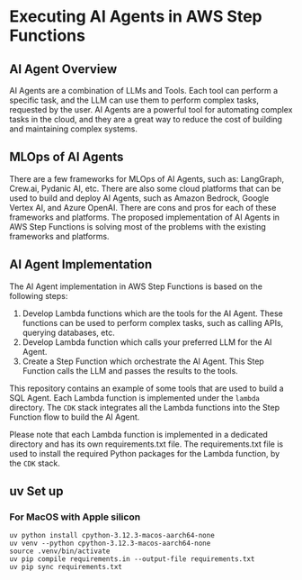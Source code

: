 # Executing AI Agents in AWS Step Functions

## AI Agent Overview

AI Agents are a combination of LLMs and Tools. Each tool can perform a specific task, and the LLM can use them to perform complex tasks, requested by the user. AI Agents are a powerful tool for automating complex tasks in the cloud, and they are a great way to reduce the cost of building and maintaining complex systems.

## MLOps of AI Agents

There are a few frameworks for MLOps of AI Agents, such as: LangGraph, Crew.ai, Pydanic AI, etc. There are also some cloud platforms that can be used to build and deploy AI Agents, such as Amazon Bedrock, Google Vertex AI, and Azure OpenAI. There are cons and pros for each of these frameworks and platforms. The proposed implementation of AI Agents in AWS Step Functions is solving most of the problems with the existing frameworks and platforms.

## AI Agent Implementation

The AI Agent implementation in AWS Step Functions is based on the following steps:

1. Develop Lambda functions which are the tools for the AI Agent. These functions can be used to perform complex tasks, such as calling APIs, querying databases, etc.
2. Develop Lambda function which calls your preferred LLM for the AI Agent. 
3. Create a Step Function which orchestrate the AI Agent. This Step Function calls the LLM and passes the results to the tools.

This repository contains an example of some tools that are used to build a SQL Agent. Each Lambda function is implemented under the `lambda` directory. The `CDK` stack integrates all the Lambda functions into the Step Function flow to build the AI Agent.

Please note that each Lambda function is implemented in a dedicated directory and has its own requirements.txt file. The requirements.txt file is used to install the required Python packages for the Lambda function, by the `CDK` stack.


## uv Set up

### For MacOS with Apple silicon

```shell
uv python install cpython-3.12.3-macos-aarch64-none
uv venv --python cpython-3.12.3-macos-aarch64-none 
source .venv/bin/activate 
uv pip compile requirements.in --output-file requirements.txt 
uv pip sync requirements.txt
```